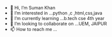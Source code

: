 - 👋 Hi, I’m Suman Khan
- 👀 I’m interested in ...python ,c ,html,css,java
- 🌱 I’m currently learning ...b.tech cse 4th year
- 💞️ I’m looking to collaborate on ...UEM, JAIPUR
- 📫 How to reach me ...

<!---
SumanKhan18/SumanKhan18 is a ✨ special ✨ repository because its `README.md` (this file) appears on your GitHub profile.
You can click the Preview link to take a look at your changes.
--->
